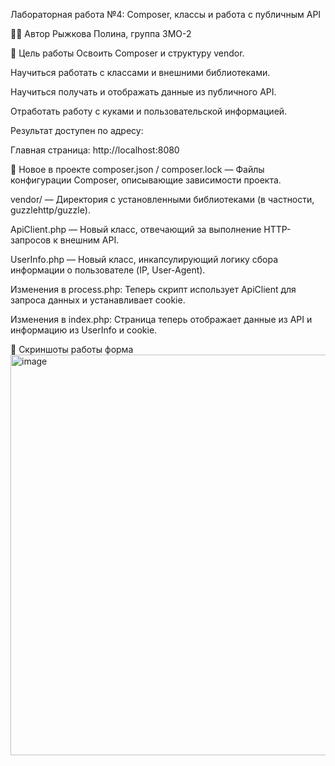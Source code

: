 Лабораторная работа №4: Composer, классы и работа с публичным API

👩‍💻 Автор Рыжкова Полина, группа 3МО-2

🎯 Цель работы Освоить Composer и структуру vendor.

Научиться работать с классами и внешними библиотеками.

Научиться получать и отображать данные из публичного API.

Отработать работу с куками и пользовательской информацией.

Результат доступен по адресу:

Главная страница: http://localhost:8080

📂 Новое в проекте composer.json / composer.lock — Файлы конфигурации Composer, описывающие зависимости проекта.

vendor/ — Директория с установленными библиотеками (в частности, guzzlehttp/guzzle).

ApiClient.php — Новый класс, отвечающий за выполнение HTTP-запросов к внешним API.

UserInfo.php — Новый класс, инкапсулирующий логику сбора информации о пользователе (IP, User-Agent).

Изменения в process.php: Теперь скрипт использует ApiClient для запроса данных и устанавливает cookie.

Изменения в index.php: Страница теперь отображает данные из API и информацию из UserInfo и cookie.

📸 Скриншоты работы
форма
<img width="910" height="641" alt="image" src="https://github.com/user-attachments/assets/55dd67c7-16f6-4ed2-9062-0c0859117cdb" />

